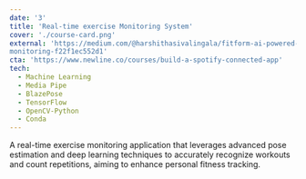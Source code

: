 ```yaml
---
date: '3'
title: 'Real-time exercise Monitoring System'
cover: './course-card.png'
external: 'https://medium.com/@harshithasivalingala/fitform-ai-powered-real-time-exercise-
monitoring-f22f1ec552d1'
cta: 'https://www.newline.co/courses/build-a-spotify-connected-app'
tech:
  - Machine Learning
  - Media Pipe
  - BlazePose
  - TensorFlow
  - OpenCV-Python
  - Conda
---
```


A real-time exercise monitoring application that leverages advanced pose estimation
and deep learning techniques to accurately recognize workouts and count repetitions,
aiming to enhance personal fitness tracking.
